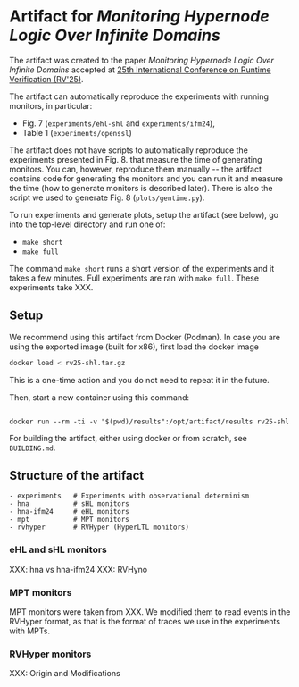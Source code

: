 # Artifact for *Monitoring Hypernode Logic Over Infinite Domains*

The artifact was created to the paper *Monitoring Hypernode Logic Over Infinite Domains*
accepted at
[25th International Conference on Runtime Verification (RV'25)](https://rv25.isec.tugraz.at/).

The artifact can automatically reproduce the experiments with running monitors,
in particular:
 - Fig. 7 (`experiments/ehl-shl` and `experiments/ifm24`),
 - Table 1 (`experiments/openssl`)

The artifact does not have scripts to automatically reproduce the experiments presented
in Fig. 8. that measure the time of generating monitors.
You can, however, reproduce them manually -- the artifact contains code for generating the monitors
and you can run it and measure the time (how to generate monitors is described later).
There is also the script we used to generate Fig. 8 (`plots/gentime.py`).

To run experiments and generate plots, setup the artifact (see below),
go into the top-level directory and run one of:

 - `make short`
 - `make full`

The command `make short` runs a short version of the experiments and it takes a few minutes.
Full experiments are ran with `make full`. These experiments take XXX.

## Setup

We recommend using this artifact from Docker (Podman).
In case you are using the exported image (built for x86),
first load the docker image

```sh
docker load < rv25-shl.tar.gz
```

This is a one-time action and you do not need to repeat it in the future.

Then, start a new container using this command:
```

docker run --rm -ti -v "$(pwd)/results":/opt/artifact/results rv25-shl
```

For building the artifact, either using docker or from scratch, see `BUILDING.md`.


## Structure of the artifact

```
- experiments   # Experiments with observational determinism
- hna           # sHL monitors
- hna-ifm24     # eHL monitors
- mpt           # MPT monitors
- rvhyper       # RVHyper (HyperLTL monitors)
```

### eHL and sHL monitors

XXX: hna vs hna-ifm24
XXX: RVHyno

### MPT monitors

MPT monitors were taken from XXX.
We modified them to read events in the RVHyper format, as that is the format of traces
we use in the experiments with MPTs.

### RVHyper monitors

XXX: Origin and Modifications



